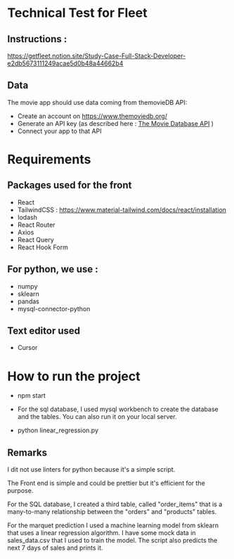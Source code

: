 # Technical Test for Fleet

## Instructions : 
https://getfleet.notion.site/Study-Case-Full-Stack-Developer-e2db5673111249acae5d0b48a44662b4

## Data

The movie app should use data coming from themovieDB API:

- Create an account on https://www.themoviedb.org/
- Generate an API key (as described here : [The Movie Database API](https://developers.themoviedb.org/3/getting-started/introduction) )
- Connect your app to that API

# Requirements

## Packages used for the front
- React
- TailwindCSS : https://www.material-tailwind.com/docs/react/installation
- lodash
- React Router
- Axios
- React Query
- React Hook Form

## For python, we use :
- numpy
- sklearn
- pandas
- mysql-connector-python

## Text editor used
- Cursor

# How to run the project
- npm start

- For the sql database, I used mysql workbench to create the database and the tables. You can also run it on your local server.

- python linear_regression.py

## Remarks
I dit not use linters for python because it's a simple script.

The Front end is simple and could be prettier but it's efficient for the purpose.

For the SQL database, I created a third table, called "order_items" that is a many-to-many relationship between the "orders" and "products" tables.

For the marquet prediction I used a machine learning model from sklearn that uses a linear regression algorithm. I have some mock data in sales_data.csv that I used to train the model. The script also predicts the next 7 days of sales and prints it.
